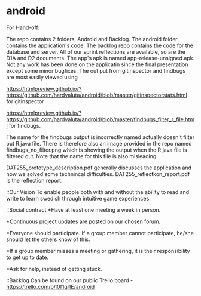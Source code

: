 # android

For Hand-off:

The repo contains 2 folders, Android and Backlog. The android folder contains the application's code. The backlog repo contains the code for the database and server. All of our sprint reflections are available, so are the D1A and D2 documents. The app's apk is named app-release-unsigned.apk. Not any work has been done on the applicatin since the final presentation except some minor bugfixes. The out put from gitinspector and findbugs are most easily viewed using

https://htmlpreview.github.io/?https://github.com/hardvaluta/android/blob/master/gitinspectorstats.html
for gitinspector

https://htmlpreview.github.io/?https://github.com/hardvaluta/android/blob/master/findbugs_filter_r_file.html
for findbugs.

The name for the findbugs output is incorrectly named actually doesn't filter out R.java file.
There is therefore also an image provided in the repo named findbugs_no_filter.png which is showing the output when the R.java file is filtered out. Note that the name for this file is also misleading.

DAT255_prototype_description.pdf generally discusses the application and how we solved some technincal difficulties.
DAT255_reflectkon_report.pdf is the reflection report.

::Our Vision
To enable people both with and without the ability to read and write to learn swedish
through intuitive game experiences.


::Social contract
*Have at least one meeting a week in person.

*Continuous project updates are posted on our chosen forum.

*Everyone should participate. If a group member cannot participate, he/she should let the others know of this.

*If a group member misses a meeting or gathering, it is their responsibility to get up to date.

*Ask for help, instead of getting stuck.


::Backlog
Can be found on our public Trello board - https://trello.com/b/l0f1ql1E/android
